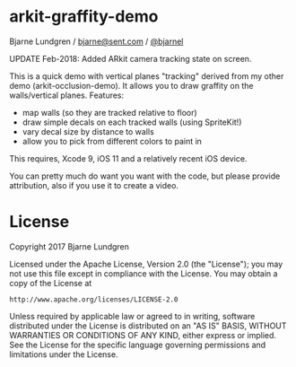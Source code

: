 # arkit-graffity-demo
Bjarne Lundgren / bjarne@sent.com / [@bjarnel](https://twitter.com/bjarnel)

UPDATE Feb-2018: Added ARkit camera tracking state on screen.

This is a quick demo with vertical planes "tracking" derived from my other demo (arkit-occlusion-demo). It allows you to draw graffity on the walls/vertical planes. Features:
- map walls (so they are tracked relative to floor)
- draw simple decals on each tracked walls (using SpriteKit!)
- vary decal size by distance to walls
- allow you to pick from different colors to paint in

This requires, Xcode 9, iOS 11 and a relatively recent iOS device.

You can pretty much do want you want with the code, but please provide attribution, also if you use it to create a video.

License
=======

Copyright 2017 Bjarne Lundgren

Licensed under the Apache License, Version 2.0 (the "License");
you may not use this file except in compliance with the License.
You may obtain a copy of the License at

    http://www.apache.org/licenses/LICENSE-2.0

Unless required by applicable law or agreed to in writing, software
distributed under the License is distributed on an "AS IS" BASIS,
WITHOUT WARRANTIES OR CONDITIONS OF ANY KIND, either express or implied.
See the License for the specific language governing permissions and
limitations under the License.
